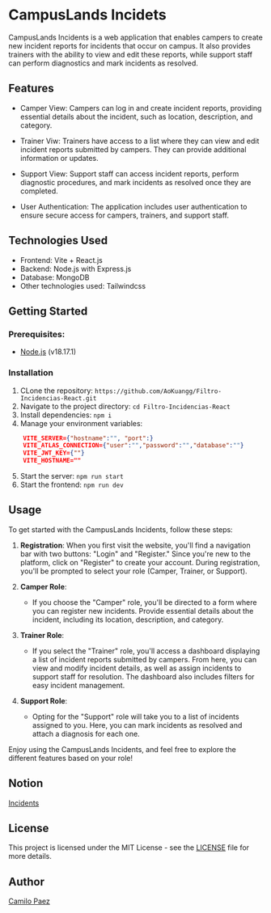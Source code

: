 # CampusLands Incidets

CampusLands Incidents is a web application that enables campers to create new incident reports for incidents that occur on campus. It also provides trainers with the ability to view and edit these reports, while support staff can perform diagnostics and mark incidents as resolved.

## Features

- Camper View: Campers can log in and create incident reports, providing essential details about the incident, such as location, description, and category.

- Trainer Viw: Trainers have access to a list where they can view and edit incident reports submitted by campers. They can provide additional information or updates.

- Support View: Support staff can access incident reports, perform diagnostic procedures, and mark incidents as resolved once they are completed.

- User Authentication: The application includes user authentication to ensure secure access for campers, trainers, and support staff.

## Technologies Used

- Frontend: Vite + React.js
- Backend: Node.js with Express.js
- Database: MongoDB
- Other technologies used: Tailwindcss

## Getting Started

### Prerequisites:

- [Node.js](https://nodejs.org/) (v18.17.1)

### Installation

1. CLone the repository: `https://github.com/AoKuangg/Filtro-Incidencias-React.git`
2. Navigate to the project directory: `cd Filtro-Incidencias-React`
3. Install dependencies: `npm i`
4. Manage your environment variables:
```json
    VITE_SERVER={"hostname":"", "port":}
    VITE_ATLAS_CONNECTION={"user":"","password":"","database":""}
    VITE_JWT_KEY={""}
    VITE_HOSTNAME=""
```
5. Start the server: `npm run start`
6. Start the frontend: `npm run dev`


## Usage

To get started with the CampusLands Incidents, follow these steps:

1. **Registration**: When you first visit the website, you'll find a navigation bar with two buttons: "Login" and "Register." Since you're new to the platform, click on "Register" to create your account. During registration, you'll be prompted to select your role (Camper, Trainer, or Support).

2. **Camper Role**:
   - If you choose the "Camper" role, you'll be directed to a form where you can register new incidents. Provide essential details about the incident, including its location, description, and category.

3. **Trainer Role**:
   - If you select the "Trainer" role, you'll access a dashboard displaying a list of incident reports submitted by campers. From here, you can view and modify incident details, as well as assign incidents to support staff for resolution. The dashboard also includes filters for easy incident management.

4. **Support Role**:
   - Opting for the "Support" role will take you to a list of incidents assigned to you. Here, you can mark incidents as resolved and attach a diagnosis for each one.

Enjoy using the CampusLands Incidents, and feel free to explore the different features based on your role!



## Notion
[Incidents](https://www.notion.so/Incidences-e840756678aa43f6be351ee573ec0ed7?pvs=4)

## License

This project is licensed under the MIT License - see the [LICENSE](LICENSE) file for more details.

## Author
[Camilo Paez](https://github.com/AoKuangg)